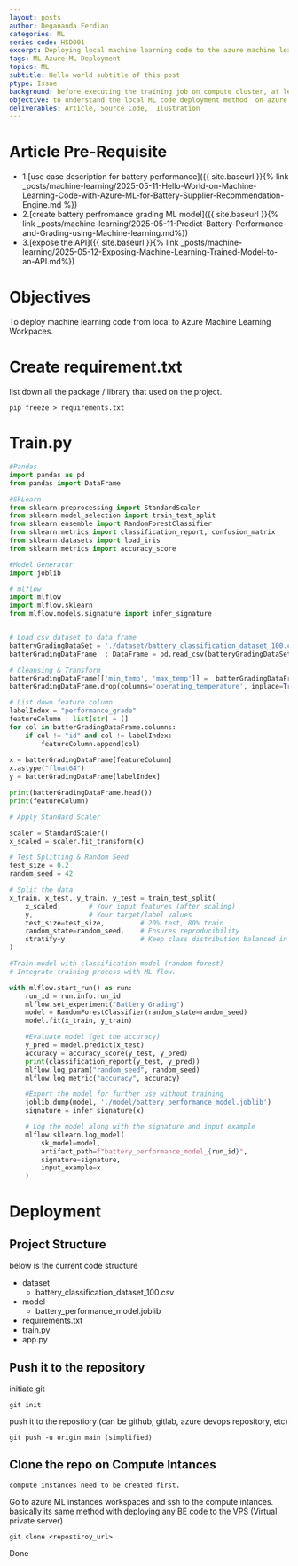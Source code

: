 ```yaml
---
layout: posts
author: Degananda Ferdian
categories: ML
series-code: HSD001
excerpt: Deploying local machine learning code to the azure machine learning notebook
tags: ML Azure-ML Deployment
topics: ML
subtitle: Hello world subtitle of this post
ptype: Issue
background: before executing the training job on compute cluster, at least the code should be runnable on compute intances (notebook)
objective: to understand the local ML code deployment method  on azure ML workspaces (Notebook)
deliverables: Article, Source Code,  Ilustration
---
```


# Article Pre-Requisite

- 1.[use case description for battery performance]({{ site.baseurl }}{% link _posts/machine-learning/2025-05-11-Hello-World-on-Machine-Learning-Code-with-Azure-ML-for-Battery-Supplier-Recommendation-Engine.md %})
- 2.[create battery perfromance grading ML model]({{ site.baseurl }}{% link _posts/machine-learning/2025-05-11-Predict-Battery-Performance-and-Grading-using-Machine-learning.md%})
- 3.[expose the API]({{ site.baseurl }}{% link _posts/machine-learning/2025-05-12-Exposing-Machine-Learning-Trained-Model-to-an-API.md%})

# Objectives

To deploy machine learning code from local to Azure Machine Learning Workpaces.

# Create requirement.txt

list down all the package / library that used on the project.

    pip freeze > requirements.txt


# Train.py

```python
#Pandas
import pandas as pd
from pandas import DataFrame

#SkLearn
from sklearn.preprocessing import StandardScaler
from sklearn.model_selection import train_test_split
from sklearn.ensemble import RandomForestClassifier
from sklearn.metrics import classification_report, confusion_matrix
from sklearn.datasets import load_iris
from sklearn.metrics import accuracy_score

#Model Generator
import joblib

# mlflow
import mlflow
import mlflow.sklearn
from mlflow.models.signature import infer_signature


# Load csv dataset to data frame
batteryGradingDataSet = './dataset/battery_classification_dataset_100.csv'
batterGradingDataFrame  : DataFrame = pd.read_csv(batteryGradingDataSet)  

# Cleansing & Transform
batterGradingDataFrame[['min_temp', 'max_temp']] =  batterGradingDataFrame['operating_temperature'].str.extract(r'(-?\d+)\s*to\s*(-?\d+)').astype(float)
batterGradingDataFrame.drop(columns='operating_temperature', inplace=True)

# List down feature column
labelIndex = "performance_grade"
featureColumn : list[str] = []
for col in batterGradingDataFrame.columns:
    if col != "id" and col != labelIndex:
        featureColumn.append(col)
        
x = batterGradingDataFrame[featureColumn]
x.astype("float64")
y = batterGradingDataFrame[labelIndex]

print(batterGradingDataFrame.head())
print(featureColumn)

# Apply Standard Scaler

scaler = StandardScaler()
x_scaled = scaler.fit_transform(x)

# Test Splitting & Random Seed
test_size = 0.2
random_seed = 42

# Split the data
x_train, x_test, y_train, y_test = train_test_split(
    x_scaled,       # Your input features (after scaling)
    y,              # Your target/label values
    test_size=test_size,         # 20% test, 80% train
    random_state=random_seed,    # Ensures reproducibility
    stratify=y                   # Keep class distribution balanced in both sets
)

#Train model with classification model (random forest)
# Integrate training process with ML flow.

with mlflow.start_run() as run:
    run_id = run.info.run_id
    mlflow.set_experiment("Battery Grading")
    model = RandomForestClassifier(random_state=random_seed)
    model.fit(x_train, y_train)

    #Evaluate model (get the accuracy)
    y_pred = model.predict(x_test)      
    accuracy = accuracy_score(y_test, y_pred)
    print(classification_report(y_test, y_pred))
    mlflow.log_param("random_seed", random_seed)
    mlflow.log_metric("accuracy", accuracy)

    #Export the model for further use without training
    joblib.dump(model, './model/battery_performance_model.joblib')
    signature = infer_signature(x)

    # Log the model along with the signature and input example
    mlflow.sklearn.log_model(
        sk_model=model, 
        artifact_path=f"battery_performance_model_{run_id}",
        signature=signature, 
        input_example=x
    )
```

# Deployment 
## Project Structure

below is the current code structure

- dataset
    - battery_classification_dataset_100.csv
- model
    - battery_performance_model.joblib
- requirements.txt
- train.py
- app.py

## Push it to the repository

initiate git

    git init

push it to the repostiory (can be github, gitlab, azure devops repository, etc)

    git push -u origin main (simplified)

## Clone the repo on Compute Intances

    compute instances need to be created first.

Go to azure ML instances workspaces and ssh to the compute intances. basically its same method with deploying any BE code to the VPS (Virtual private server)

    git clone <repostiroy_url>

Done